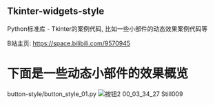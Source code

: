 ## Tkinter-widgets-style
Python标准库 - Tkinter的案例代码, 比如一些小部件的动态效果案例代码等

B站主页: https://space.bilibili.com/9570945

# 下面是一些动态小部件的效果概览
button-style/button_style_01.py
![按钮2 00_03_34_27 Still009](https://user-images.githubusercontent.com/30211566/218294033-7e84596f-cfc2-4e4d-aa43-5002f339c899.jpg)
